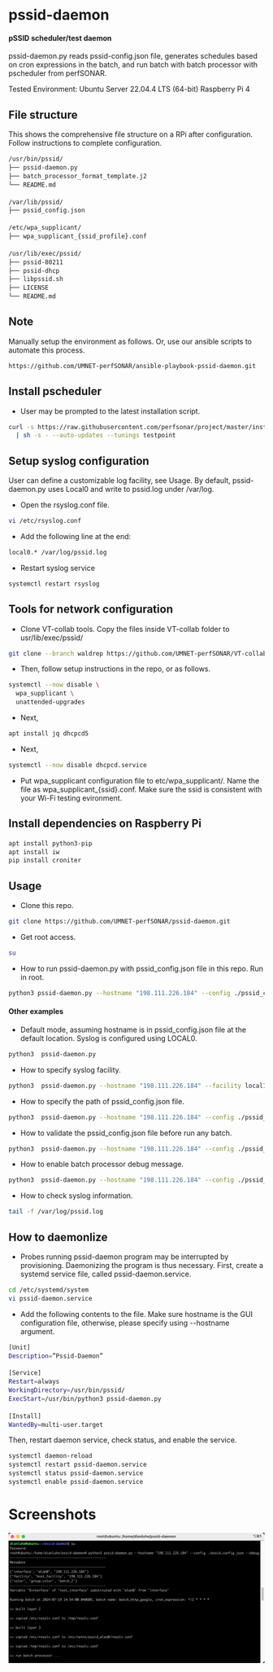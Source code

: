 # pssid-daemon
#### pSSID scheduler/test daemon
pssid-daemon.py reads pssid-config.json file, generates schedules based on cron expressions in the batch,
and run batch with batch processor with pscheduler from perfSONAR. 

Tested Environment:
Ubuntu Server 22.04.4 LTS (64-bit)
Raspberry Pi 4 


## File structure
This shows the comprehensive file structure on a RPi after configuration. Follow instructions to complete configuration.
```bash
/usr/bin/pssid/
├── pssid-daemon.py                   
├── batch_processor_format_template.j2
└── README.md

/var/lib/pssid/
├── pssid_config.json       

/etc/wpa_supplicant/
├── wpa_supplicant_{ssid_profile}.conf

/usr/lib/exec/pssid/
├── pssid-80211
├── pssid-dhcp
├── libpssid.sh
├── LICENSE
└── README.md
```

## Note 
Manually setup the environment as follows. Or, use our ansible scripts to automate this process.
```bash
https://github.com/UMNET-perfSONAR/ansible-playbook-pssid-daemon.git
```


## Install pscheduler
- User may be prompted to the latest installation script.
```bash
curl -s https://raw.githubusercontent.com/perfsonar/project/master/install-perfsonar \
  | sh -s - --auto-updates --tunings testpoint
```


## Setup syslog configuration
User can define a customizable log facility, see Usage. By default, pssid-daemon.py uses Local0 and write to pssid.log under /var/log.

- Open the rsyslog.conf file.
```bash
vi /etc/rsyslog.conf
```

- Add the following line at the end:
```bash
local0.* /var/log/pssid.log
```

- Restart syslog service
```bash
systemctl restart rsyslog
```


## Tools for network configuration
- Clone VT-collab tools. Copy the files inside VT-collab folder to  usr/lib/exec/pssid/
```bash
git clone --branch waldrep https://github.com/UMNET-perfSONAR/VT-collab.git
```

- Then, follow setup instructions in the repo, or as follows.
```bash
systemctl --now disable \
  wpa_supplicant \
  unattended-upgrades
```

- Next,
```bash
apt install jq dhcpcd5
```

- Next,
```bash
systemctl --now disable dhcpcd.service
```

- Put wpa_supplicant configuration file to etc/wpa_supplicant/. Name the file as wpa_supplicant_{ssid}.conf.
Make sure the ssid is consistent with your Wi-Fi testing evironment. 


## Install dependencies on Raspberry Pi
```bash
apt install python3-pip
apt install iw
pip install croniter
```


## Usage
- Clone this repo.
```bash
git clone https://github.com/UMNET-perfSONAR/pssid-daemon.git
```

- Get root access.  
```bash
su
```

- How to run pssid-daemon.py with pssid_config.json file in this repo. Run in root. 
```bash
python3 pssid-daemon.py --hostname "198.111.226.184" --config ./pssid_config.json
```

#### Other examples
- Default mode, assuming hostname is in pssid_config.json file at the default location. Syslog is configured using LOCAL0.
```bash
python3  pssid-daemon.py
```

- How to specify syslog facility.
```bash
python3  pssid-daemon.py --hostname "198.111.226.184" --facility local1
```

- How to specify the path of pssid_config.json file.
```bash
python3  pssid-daemon.py --hostname "198.111.226.184" --config ./pssid_config.json
```

- How to validate the pssid_config.json file before run any batch.
```bash
python3  pssid-daemon.py --hostname "198.111.226.184" --config ./pssid_config.json --validate
```

- How to enable batch processor debug message.
```bash
python3  pssid-daemon.py --hostname "198.111.226.184" --config ./pssid_config.json --debug
```

- How to check syslog information.
```bash
tail -f /var/log/pssid.log
```


## How to daemonlize
- Probes running pssid-daemon program may be interrupted by provisioning. Daemonizing the program is thus necessary.
First, create a systemd service file, called pssid-daemon.service.
```bash
cd /etc/systemd/system
vi pssid-daemon.service
```

- Add the following contents to the file. Make sure hostname is the GUI configuration file, otherwise, please specify using --hostname argument.
```bash
[Unit]
Description=”Pssid-Daemon”

[Service]
Restart=always
WorkingDirectory=/usr/bin/pssid/
ExecStart=/usr/bin/python3 pssid-daemon.py

[Install]
WantedBy=multi-user.target
```

Then, restart daemon service, check status, and enable the service.
```bash
systemctl daemon-reload
systemctl restart pssid-daemon.service
systemctl status pssid-daemon.service
systemctl enable pssid-daemon.service
```


# Screenshots
![alt text](/example/pssid-daemon.png)